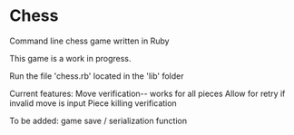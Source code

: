 # Chess

Command line chess game written in Ruby

This game is a work in progress.

Run the file 'chess.rb' located in the 'lib' folder

Current features:
Move verification-- works for all pieces
Allow for retry if invalid move is input
Piece killing verification

To be added:
game save / serialization function
